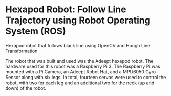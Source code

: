 # Hexapod Robot: Follow Line Trajectory using Robot Operating System (ROS)
Hexapod robot that follows black line using OpenCV and Hough Line Transformation

The robot that was built and used was the Adeept hexapod robot.
The hardware used for this robot was a Raspberry Pi 3. 
The Raspberry Pi was mounted with a Pi Camera, an Adeept Robot Hat, and a MPU6050 Gyro Sensor along with six legs.
In total, fourteen servos were used to control the robot, with two for each leg and an additional two for the neck (up and down) of the robot.
